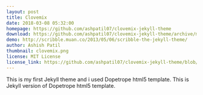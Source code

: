 ```yaml
---
layout: post
title: Clovemix
date: 2018-03-08 05:32:00
homepage: https://github.com/ashpatil07/clovemix-jekyll-theme
download: https://github.com/ashpatil07/clovemix-jekyll-theme/archive/master.zip
demo: http://scribble.muan.co/2013/05/06/scribble-the-jekyll-theme/
author: Ashish Patil
thumbnail: clovemix.png
license: MIT License
license_link: https://github.com/ashpatil07/clovemix-jekyll-theme/blob/master/LICENSE.txt
---
```


This is my first Jekyll theme and i used Dopetrope html5 template. This is Jekyll
version of Dopetrope html5 template.
